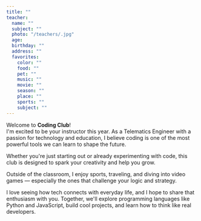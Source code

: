 ```yaml
---
title: ""
teacher:
  name: ""
  subject: ""
  photo: "/teachers/.jpg"
  age: 
  birthday: ""
  address: ""
  favorites:
    color: ""
    food: ""
    pet: ""
    music: ""
    movie: ""
    season: ""
    place: ""
    sports: ""
    subject: ""
---
```


Welcome to **Coding Club**!  
I'm excited to be your instructor this year. As a Telematics Engineer with a passion for technology and education, I believe coding is one of the most powerful tools we can learn to shape the future.

Whether you're just starting out or already experimenting with code, this club is designed to spark your creativity and help you grow.

Outside of the classroom, I enjoy sports, traveling, and diving into video games — especially the ones that challenge your logic and strategy.

I love seeing how tech connects with everyday life, and I hope to share that enthusiasm with you. Together, we'll explore programming languages like Python and JavaScript, build cool projects, and learn how to think like real developers.
